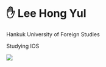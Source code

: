 # ✋ Lee Hong Yul 

Hankuk University of Foreign Studies

Studying IOS

<img align="Swift" src ="https://img.shields.io/badge/swift-F54A2A?style=for-the-badge&logo=swift&logoColor=white" />
